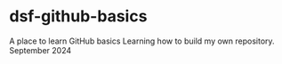 # dsf-github-basics
A place to learn GitHub basics
Learning how to build my own repository. September 2024
